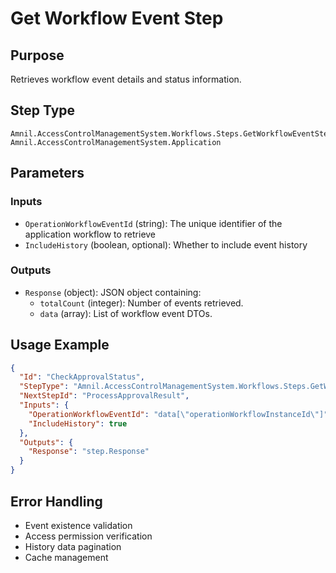 # Get Workflow Event Step

## Purpose
Retrieves workflow event details and status information.

## Step Type
```
Amnil.AccessControlManagementSystem.Workflows.Steps.GetWorkflowEventStep, Amnil.AccessControlManagementSystem.Application
```

## Parameters

### Inputs
- `OperationWorkflowEventId` (string): The unique identifier of the application workflow to retrieve
- `IncludeHistory` (boolean, optional): Whether to include event history

### Outputs
- `Response` (object): JSON object containing:
  - `totalCount` (integer): Number of events retrieved.
  - `data` (array): List of workflow event DTOs.

## Usage Example

```json
{
  "Id": "CheckApprovalStatus",
  "StepType": "Amnil.AccessControlManagementSystem.Workflows.Steps.GetWorkflowEventStep, Amnil.AccessControlManagementSystem.Application",
  "NextStepId": "ProcessApprovalResult",
  "Inputs": {
    "OperationWorkflowEventId": "data[\"operationWorkflowInstanceId\"]",
    "IncludeHistory": true
  },
  "Outputs": {
    "Response": "step.Response"
  }
}
```

## Error Handling
- Event existence validation
- Access permission verification
- History data pagination
- Cache management
